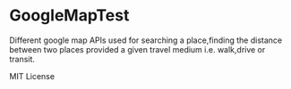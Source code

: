 # GoogleMapTest
Different google map APIs used for searching a place,finding the distance between two places provided a given travel medium i.e. walk,drive or transit. 

MIT License